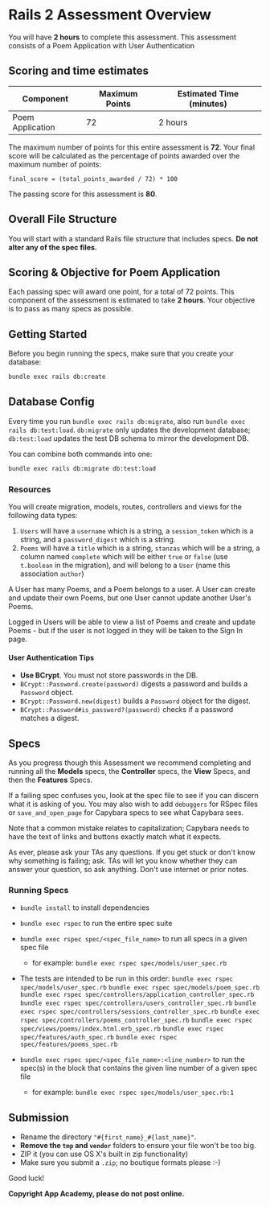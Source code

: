 # Rails 2 Assessment Overview

You will have **2 hours** to complete this assessment. This assessment consists
of a Poem Application with User Authentication

## Scoring and time estimates

| Component        | Maximum Points | Estimated Time (minutes) |
| ---------------- | -------------- | ------------------------ |
| Poem Application | 72             | 2 hours                  |

The maximum number of points for this entire assessment is **72**. Your final
score will be calculated as the percentage of points awarded over the maximum
number of points:

`final_score = (total_points_awarded / 72) * 100`

The passing score for this assessment is **80**.

## Overall File Structure

You will start with a standard Rails file structure that includes specs. **Do
not alter any of the spec files.**

## Scoring & Objective for Poem Application

Each passing spec will award one point, for a total of 72 points. This component
of the assessment is estimated to take **2 hours**. Your objective
is to pass as many specs as possible.

## Getting Started

Before you begin running the specs, make sure that you create your database:

```sh
bundle exec rails db:create
```

## Database Config

Every time you run `bundle exec rails db:migrate`, also run
`bundle exec rails db:test:load`. `db:migrate` only updates the development
database; `db:test:load` updates the test DB schema to mirror the development
DB.

You can combine both commands into one:

```sh
bundle exec rails db:migrate db:test:load
```

### Resources

You will create migration, models, routes, controllers and views for the
following data types:

1. `Users` will have a `username` which is a string, a `session_token` which is
   a string, and a `password_digest` which is a string.
2. `Poems` will have a `title` which is a string, `stanzas` which will be a
   string, a column named `complete` which will be either `true` or `false` (use
   `t.boolean` in the migration), and will belong to a `User` (name this 
   association `author`)

A User has many Poems, and a Poem belongs to a user. A User can create and
update their own Poems, but one User cannot update another User's Poems.

Logged in Users will be able to view a list of Poems and create and update
Poems - but if the user is not logged in they will be taken to the Sign In page.

#### User Authentication Tips

- **Use BCrypt**. You must not store passwords in the DB.
- `BCrypt::Password.create(password)` digests a password and builds a `Password`
  object.
- `BCrypt::Password.new(digest)` builds a `Password` object for the digest.
- `BCrypt::Password#is_password?(password)` checks if a password matches a
  digest.

## Specs

As you progress though this Assessment we recommend completing and running all
the **Models** specs, the **Controller** specs, the **View** Specs, and then the
**Features** Specs.

If a failing spec confuses you, look at the spec file to see if you can discern
what it is asking of you. You may also wish to add `debuggers` for RSpec files
or `save_and_open_page` for Capybara specs to see what Capybara sees.

Note that a common mistake relates to capitalization; Capybara needs to have the
text of links and buttons exactly match what it expects.

As ever, please ask your TAs any questions. If you get stuck or don't know why
something is failing; ask. TAs will let you know whether they can answer your
question, so ask anything. Don't use internet or prior notes.

### Running Specs

- `bundle install` to install dependencies
- `bundle exec rspec` to run the entire spec suite
- `bundle exec rspec spec/<spec_file_name>` to run all specs in a given spec
  file

  - for example: `bundle exec rspec spec/models/user_spec.rb`

- The tests are intended to be run in this order:
  `bundle exec rspec spec/models/user_spec.rb`
  `bundle exec rspec spec/models/poem_spec.rb`
  `bundle exec rspec spec/controllers/application_controller_spec.rb`
  `bundle exec rspec spec/controllers/users_controller_spec.rb`
  `bundle exec rspec spec/controllers/sessions_controller_spec.rb`
  `bundle exec rspec spec/controllers/poems_controller_spec.rb`
  `bundle exec rspec spec/views/poems/index.html.erb_spec.rb`
  `bundle exec rspec spec/features/auth_spec.rb`
  `bundle exec rspec spec/features/poems_spec.rb`

- `bundle exec rspec spec/<spec_file_name>:<line_number>` to run the spec(s) in
  the block that contains the given line number of a given spec file
  - for example: `bundle exec rspec spec/models/user_spec.rb:1`

## Submission

- Rename the directory `"#{first_name}_#{last_name}"`.
- **Remove the `tmp` and `vendor`** folders to ensure your file won't be too
  big.
- ZIP it (you can use OS X's built in zip functionality)
- Make sure you submit a `.zip`; no boutique formats please :-)

Good luck!

**Copyright App Academy, please do not post online.**
